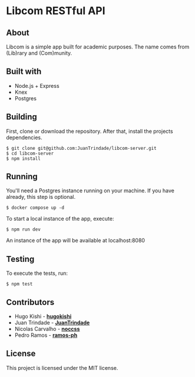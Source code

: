 # Libcom RESTful API

## About

Libcom is a simple app built for academic purposes. The name comes from (Lib)rary and (Com)munity.

## Built with

- Node.js + Express
- Knex
- Postgres

## Building

First, clone or download the repository. After that, install the projects dependencies.

```
$ git clone git@github.com:JuanTrindade/libcom-server.git
$ cd libcom-server
$ npm install
```

## Running

You'll need a Postgres instance running on your machine. If you have already, this step is optional.

```
$ docker compose up -d
```

To start a local instance of the app, execute:

```
$ npm run dev
```

An instance of the app will be available at localhost:8080

## Testing

To execute the tests, run:

```
$ npm test
```

## Contributors

- Hugo Kishi - [**hugokishi**](https://github.com/hugokishi)
- Juan Trindade - [**JuanTrindade**](https://github.com/JuanTrindade)
- Nícolas Carvalho - [**noccss**](https://github.com/noccss)
- Pedro Ramos - [**ramos-ph**](https://github.com/ramos-ph)

## License

This project is licensed under the MIT license.
